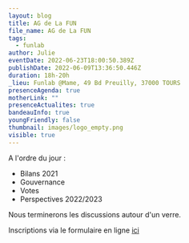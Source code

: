 ```yaml
---
layout: blog
title: AG de La FUN
file_name: AG de La FUN
tags:
  - funlab
author: Julie
eventDate: 2022-06-23T18:00:50.389Z
publishDate: 2022-06-09T13:36:50.446Z
duration: 18h-20h
_lieu: Funlab @Mame, 49 Bd Preuilly, 37000 TOURS
presenceAgenda: true
motherLink: ""
presenceActualites: true
bandeauInfo: true
youngFriendly: false
thumbnail: images/logo_empty.png
visible: true
---
```

A l'ordre du jour :

* Bilans 2021
* Gouvernance
* Votes
* Perspectives 2022/2023

Nous terminerons les discussions autour d'un verre.

Inscriptions via le formulaire en ligne [ici](https://funlab.us13.list-manage.com/track/click?u=b0158ddffcfc0e87534074b95&id=7852f4efcf&e=be961968cf)